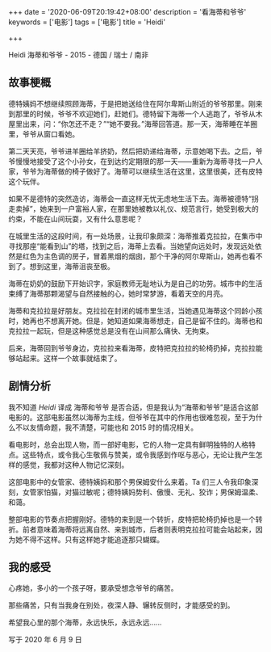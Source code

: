 +++
date = '2020-06-09T20:19:42+08:00'
description = '看海蒂和爷爷'
keywords = ['电影']
tags = ['电影']
title = 'Heidi'

+++

Heidi 海蒂和爷爷 - 2015 - 德国 / 瑞士 / 南非

## 故事梗概

德特姨妈不想继续照顾海蒂，于是把她送给住在阿尔卑斯山附近的爷爷那里。刚来到那里的时候，爷爷不欢迎她们，赶她们。德特留下海蒂一个人逃跑了，爷爷从木屋里出来，问：“你怎还不走？”“她不要我。”海蒂回答道。那一天，海蒂睡在羊圈里，爷爷从窗口看她。

第二天天亮，爷爷进羊圈给羊挤奶，然后把奶递给海蒂，示意她喝下去。之后，爷爷慢慢地接受了这个小孙女，在到达约定期限的那一天——重新为海蒂寻找一户人家，爷爷为海蒂做的椅子做好了。海蒂可以继续生活在这里，这里很美，还有皮特这个玩伴。

如果不是德特的突然造访，海蒂会一直这样无忧无虑地生活下去。海蒂被德特“拐走卖掉”，她来到一户富裕人家，在那里她被教以礼仪、规范言行，她受到极大的约束，不能在山间玩耍，又有什么意思呢？

在城里生活的这段时间，有一处场景，让我印象颇深：海蒂推着克拉拉，在集市中寻找那座“能看到山”的塔，找到之后，海蒂上去看。当她望向远处时，发现远处依然是红色为主色调的房子，冒着黑烟的烟囱，那个干净的阿尔卑斯山，她再也看不到了。想到这里，海蒂沮丧至极。

海蒂在奶奶的鼓励下开始识字，家庭教师无耻地认为是自己的功劳。城市中的生活束缚了海蒂那颗渴望与自然接触的心，她时常梦游，看着天空的月亮。

海蒂和克拉拉是好朋友。克拉拉在封闭的城市里生活，当她遇见海蒂这个同龄小孩时，她再也不想离开她。但是，她知道如果海蒂想走，自己是留不住的。海蒂也和克拉拉一起玩，但是这种感觉总是没有在山间那么痛快、无拘束。

后来，海蒂回到爷爷身边，克拉拉来看海蒂，皮特把克拉拉的轮椅扔掉，克拉拉能够站起来。这样一个故事就结束了。

## 剧情分析

我不知道 *Heidi* 译成 海蒂和爷爷 是否合适，但是我认为“海蒂和爷爷”是适合这部电影的。这部电影虽然以海蒂为主线，但爷爷在其中的作用也很难忽视，至于为什么不以友情命题，我不清楚，可能也和 2015 时的情况相关。

看电影时，总会出现人物，而一部好电影，它的人物一定具有鲜明独特的人格特点。这些特点，或令我心生敬佩与赞美，或令我感到作呕与恶心，无论让我产生怎样的感觉，我都对这种人物记忆深刻。

这部电影中的女管家、德特姨妈和那个男保姆安什么来着。Ta 们三人令我印象深刻，女管家怕猫，对猫过敏呢；德特姨妈势利、傲慢、无礼、狡诈；男保姆温柔、和蔼。

整部电影的节奏点把握刚好。德特的来到是一个转折，皮特把轮椅扔掉也是一个转折。前者意味着海蒂将远离自然、来到城市，后者则表明克拉拉可能会站起来，因为她不得不这样。只有这样她才能追逐那只蝴蝶。

## 我的感受

心疼她，多小的一个孩子呀，要承受想念爷爷的痛苦。

那些痛苦，只有当我身在别处，夜深人静、辗转反侧时，才能感受的到。

希望我心里的那个海蒂，永远快乐，永远永远……

写于 2020 年 6 月 9 日
